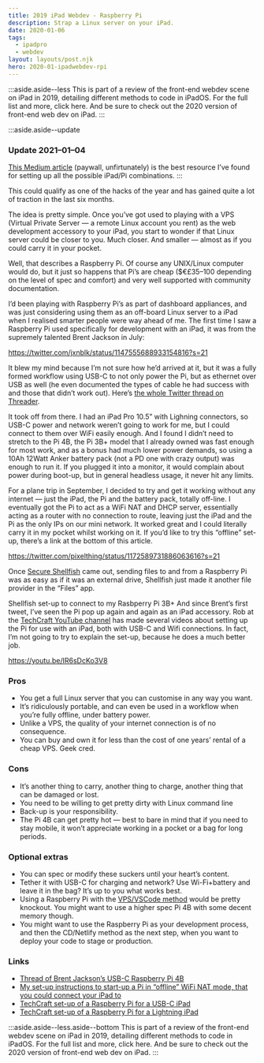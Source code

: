 ```yaml
---
title: 2019 iPad Webdev - Raspberry Pi
description: Strap a Linux server on your iPad.
date: 2020-01-06
tags:
  - ipadpro
  - webdev
layout: layouts/post.njk
hero: 2020-01-ipadwebdev-rpi
---
```


:::aside.aside--less
  This is part of a review of the front-end webdev scene on iPad in 2019, detailing different methods to code in iPadOS. For the full list and more, click here. And be sure to check out the 2020 version of front-end web dev on iPad.
:::

:::aside.aside--update
### Update 2021–01–04
[This Medium article](https://medium.com/sausheong/setting-up-a-raspberry-pi-4-as-an-development-machine-for-your-ipad-pro-3813f872fccc) (paywall, unfirtunately) is the best resource I’ve found for setting up all the possible iPad/Pi combinations.
:::

This could qualify as one of the hacks of the year and has gained quite a lot of traction in the last six months.

The idea is pretty simple. Once you’ve got used to playing with a VPS (Virtual Private Server — a remote Linux account you rent) as the web development accessory to your iPad, you start to wonder if that Linux server could be closer to you. Much closer. And smaller — almost as if you could carry it in your pocket.

Well, that describes a Raspberry Pi. Of course any UNIX/Linux computer would do, but it just so happens that Pi’s are cheap ($€£35–100 depending on the level of spec and comfort) and very well supported with community documentation.

I’d been playing with Raspberry Pi’s as part of dashboard appliances, and was just considering using them as an off-board Linux server to a iPad when I realised smarter people were way ahead of me. The first time I saw a Raspberry Pi used specifically for development with an iPad, it was from the supremely talented Brent Jackson in July:

https://twitter.com/jxnblk/status/1147555688933154816?s=21

It blew my mind because I’m not sure how he’d arrived at it, but it was a fully formed workflow using USB-C to not only power the Pi, but as ethernet over USB as well (he even documented the types of cable he had success with and those that didn’t work out). Here’s [the whole Twitter thread on Threader](https://threader.app/thread/1147555688933154816).

It took off from there. I had an iPad Pro 10.5” with Lighning connectors, so USB-C power and network weren’t going to work for me, but I could connect to them over WiFi easily enough. And I found I didn’t need to stretch to the Pi 4B, the Pi 3B+ model that I already owned was fast enough for most work, and as a bonus had much lower power demands, so using a 10Ah 12Watt Anker battery pack (not a PD one with crazy output) was enough to run it. If you plugged it into a monitor, it would complain about power during boot-up, but in general headless usage, it never hit any limits.

For a plane trip in September, I decided to try and get it working without any internet — just the iPad, the Pi and the battery pack, totally off-line. I eventually got the Pi to act as a WiFi NAT and DHCP server, essentially acting as a router with no connection to route, leaving just the iPad and the Pi as the only IPs on our mini network. It worked great and I could literally carry it in my pocket whilst working on it. If you’d like to try this “offline” set-up, there’s a link at the bottom of this article.

https://twitter.com/pixelthing/status/1172589731886063616?s=21

Once [Secure Shellfish](https://secureshellfish.app/) came out, sending files to and from a Raspberry Pi was as easy as if it was an external drive, Shellfish just made it another file provider in the “Files” app.

Shellfish set-up to connect to my Rasbperry Pi 3B+
And since Brent’s first tweet, I’ve seen the Pi pop up again and again as an iPad accessory. Rob at the [TechCraft YouTube channel](https://www.youtube.com/channel/UCT-GpMtIFhX9EMA0Eauevhw) has made several videos about setting up the Pi for use with an iPad, both with USB-C and Wifi connections. In fact, I’m not going to try to explain the set-up, because he does a much better job.

https://youtu.be/IR6sDcKo3V8

### Pros
- You get a full Linux server that you can customise in any way you want.
- It’s ridiculously portable, and can even be used in a workflow when you’re fully offline, under battery power.
- Unlike a VPS, the quality of your internet connection is of no consequence.
- You can buy and own it for less than the cost of one years’ rental of a cheap VPS.
Geek cred.

### Cons
- It’s another thing to carry, another thing to charge, another thing that can be damaged or lost.
- You need to be willing to get pretty dirty with Linux command line
- Back-up is your responsibility.
- The Pi 4B can get pretty hot — best to bare in mind that if you need to stay mobile, it won’t appreciate working in a pocket or a bag for long periods.

### Optional extras
- You can spec or modify these suckers until your heart’s content.
- Tether it with USB-C for charging and network? Use Wi-Fi+battery and leave it in the bag? It’s up to you what works best.
- Using a Raspberry Pi with the [VPS/VSCode method](https://medium.com/p/18f482f3a976) would be pretty knockout. You might want to use a higher spec Pi 4B with some decent memory though.
- You might want to use the Raspberry Pi as your development process, and then the CD/Netlify method as the next step, when you want to deploy your code to stage or production.

### Links
- [Thread of Brent Jackson’s USB-C Raspberry Pi 4B](https://threader.app/thread/1147555688933154816)
- [My set-up instructions to start-up a Pi in “offline” WiFi NAT mode, that you could connect your iPad to](https://gist.github.com/pixelthing/2d9d335cdd3632210febf2d2a15b5365)
- [TechCraft set-up of a Raspberry Pi for a USB-C iPad](https://youtu.be/ebYB9rVHaeg)
- [TechCraft set-up of a Raspberry Pi for a Lightning iPad](https://youtu.be/YbvSS8MJm2s)

:::aside.aside--less.aside--bottom
  This is part of a review of the front-end webdev scene on iPad in 2019, detailing different methods to code in iPadOS. For the full list and more, click here. And be sure to check out the 2020 version of front-end web dev on iPad.
:::